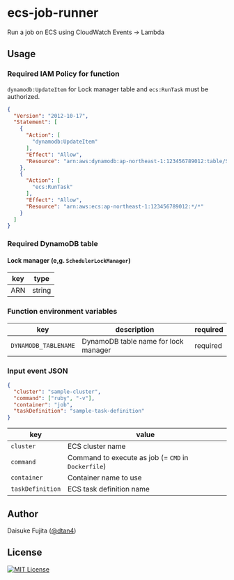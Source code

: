 # ecs-job-runner

Run a job on ECS using CloudWatch Events -> Lambda

## Usage

### Required IAM Policy for function

`dynamodb:UpdateItem` for Lock manager table and `ecs:RunTask` must be authorized.

```json
{
  "Version": "2012-10-17",
  "Statement": [
    {
      "Action": [
        "dynamodb:UpdateItem"
      ],
      "Effect": "Allow",
      "Resource": "arn:aws:dynamodb:ap-northeast-1:123456789012:table/SchedulerLockManager"
    },
    {
      "Action": [
        "ecs:RunTask"
      ],
      "Effect": "Allow",
      "Resource": "arn:aws:ecs:ap-northeast-1:123456789012:*/*"
    }
  ]
}
```

### Required DynamoDB table

#### Lock manager (e,g. `SchedulerLockManager`)

|key|type|
|---|---|
|ARN|string|

### Function environment variables

|key|description|required|
|---|---|---|
|`DYNAMODB_TABLENAME`|DynamoDB table name for lock manager|required|

### Input event JSON

```json
{
  "cluster": "sample-cluster",
  "command": ["ruby", "-v"],
  "container": "job",
  "taskDefinition": "sample-task-definition"
}
```

|key|value|
|---|---|
|`cluster`|ECS cluster name|
|`command`|Command to execute as job (= `CMD` in `Dockerfile`)|
|`container`|Container name to use|
|`taskDefinition`|ECS task definition name|

## Author

Daisuke Fujita ([@dtan4](https://github.com/dtan4))

## License

[![MIT License](http://img.shields.io/badge/license-MIT-blue.svg?style=flat)](LICENSE)

